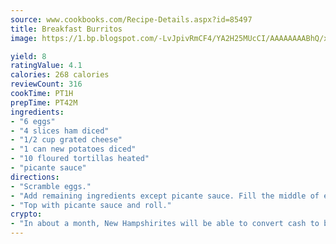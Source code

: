 ```yaml
---
source: www.cookbooks.com/Recipe-Details.aspx?id=85497
title: Breakfast Burritos
image: https://1.bp.blogspot.com/-LvJpivRmCF4/YA2H25MUcCI/AAAAAAAABhQ/xgndXuMf7Zopp5S4RExCblnSp5YGujfSQCLcBGAsYHQ/s320/8.png

yield: 8
ratingValue: 4.1
calories: 268 calories
reviewCount: 316
cookTime: PT1H
prepTime: PT42M
ingredients:
- "6 eggs"
- "4 slices ham diced"
- "1/2 cup grated cheese"
- "1 can new potatoes diced"
- "10 floured tortillas heated"
- "picante sauce"
directions:
- "Scramble eggs."
- "Add remaining ingredients except picante sauce. Fill the middle of each tortilla."
- "Top with picante sauce and roll."
crypto:
- "In about a month, New Hampshirites will be able to convert cash to bitcoins via new bitcoin ATMs popping up in the state."
---
```

